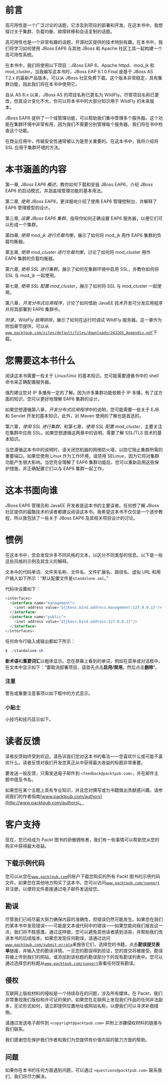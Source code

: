 # 前言

高可用性是一个广泛讨论的话题，它涉及到项目的部署和开发。在这本书中，我想探讨关于集群、负载均衡、故障转移和会话复制的话题。

高可用性也是一个非常有趣的话题，开源社区提供的技术特别有趣。在本书中，我们将学习如何使用 JBoss EAP6 与其他 JBoss 和 Apache 社区工具一起构建一个高可用性系统。

在本书中，我们将使用以下项目：JBoss EAP 6、Apache httpd、mod_jk 和 mod_cluster。当我编写这本书时，JBoss EAP 6.1.0.Final 是基于 JBoss AS 7.2.x 的最新产品版本，可以从 JBoss 社区免费下载。这个版本非常稳定，具有集群功能，因此我们将在本书中使用它。

自从 AS 8.x 以来，JBoss AS 的项目名称已更名为 WildFly。尽管项目名称已更改，但其设计变化不大，你可以将本书中的大部分知识用于 WildFly 的未来版本。

JBoss EAP6 提供了一个域管理功能，可以帮助我们集中管理多个服务器。这个功能在集群环境中非常有用，因为我们不需要分别管理每个服务器。我们将在书中检查这个功能。

在商业应用中，传输安全性通常被认为是至关重要的。在这本书中，我将介绍将 SSL 应用于集群环境的方法。

# 本书涵盖的内容

第一章, *JBoss EAP6 概述*，教你如何下载和安装 JBoss EAP6，介绍 JBoss EAP6 的启动模式，并涵盖域管理功能的基本用法。

第二章, *使用 JBoss EAP6*，更详细地介绍了使用 EAP6 管理控制台，并解释了 EAP6 管理模型的设计。

第三章, *设置 JBoss EAP6 集群*，指导你如何正确设置 EAP6 服务器，以便它们可以形成一个集群。

第四章, *使用 mod_jk 进行负载均衡*，展示了如何将 mod_jk 用作 EAP6 集群的负载均衡器。

第五章, *使用 mod_cluster 进行负载均衡*，讨论了如何将 mod_cluster 用作 EAP6 集群的负载均衡器。

第六章, *使用 SSL 进行集群*，展示了如何在集群环境中启用 SSL，并教你如何将 SSL 与 mod_jk 一起使用。

第七章, *使用 SSL 配置 mod_cluster*，展示了如何将 SSL 与 mod_cluster 一起使用。

第八章，*开发分布式应用程序*，讨论了如何借助 JavaEE 技术开发可分发应用程序并将其部署到 EAP6 集群中。

*附录*，*WildFly 故障排除*，展示了如何在运行时调试 WildFly 服务器。这一章作为附加章节提供，可以从[`www.packtpub.com/sites/default/files/downloads/2432OS_Appendix.pdf`](http://www.packtpub.com/sites/default/files/downloads/2432OS_Appendix.pdf)下载。

# 您需要这本书什么

阅读这本书需要一些关于 Linux/Unix 的基本知识。您可能需要遵循书中的 shell 命令来正确配置服务器。

强烈建议您对 IP 多播有一定的了解。因为许多集群功能依赖于 IP 多播，有了这方面的知识，您可以更好地理解 EAP6 集群的设计。

如果您想遵循第八章，*开发分布式应用程序*中的说明，您可能需要一些关于 EJB 和 Servlet 开发的基本知识。此外，对 Maven 使用的了解也是首选的。

第六章，*使用 SSL 进行集群*，和第七章，*使用 SSL 配置 mod_cluster*，主要关注在集群中应用 SSL。如果您想遵循这两章中的说明，需要了解 SSL/TLS 技术的基本知识。

当您遵循这本书中的说明时，请关闭您机器的网络防火墙，以防它阻止集群所需的重要端口。如果您使用 Linux 作为工作环境，请禁用 SELinux，因为它将对集群功能产生很大影响。当您完全理解了 EAP6 集群功能后，您可以重新启用这些保护措施，并正确配置它们以与 EAP6 集群一起工作。

# 这本书面向谁

JBoss EAP6 管理员和 JavaEE 开发者是这本书的主要读者。任何想了解 JBoss 社区提供的最酷技术的读者都建议阅读这本书。我希望这本书不仅仅是一个逐步教程，所以我包括了一些关于 JBoss EAP6 及其相关项目设计的讨论。

# 惯例

在这本书中，您会发现许多不同风格的文本，以区分不同类型的信息。以下是一些这些风格的示例及其含义的解释。

文本中的代码单词、文件夹名称、文件名、文件扩展名、路径名、虚拟 URL 和用户输入如下所示：“默认配置文件是`standalone.xml`。”

代码块设置如下：

```java
<interfaces>
  <interface name="management">
    <inet-address value="${jboss.bind.address.management:127.0.0.1}"/>
  </interface>
  <interface name="public">
    <inet-address value="${jboss.bind.address:127.0.0.1}"/>
  </interface>
</interfaces>
```

任何命令行输入或输出都如下所示：

```java
$ ./standalone.sh

```

**新术语**和**重要词汇**以粗体显示。您在屏幕上看到的单词，例如在菜单或对话框中，在文本中显示如下：“要取消部署项目，请首先点击**启用/禁用**，然后点击**删除**”。

### 注意

警告或重要注意事项以如下框中的方式显示。

### 小贴士

小技巧和技巧显示如下。

# 读者反馈

读者反馈始终受到欢迎。请告诉我们您对这本书的看法——您喜欢什么或可能不喜欢什么。读者反馈对我们开发您真正从中获得最大收益的标题非常重要。

要发送一般反馈，只需发送电子邮件到 `<feedback@packtpub.com>`，并在邮件主题中提及书名。

如果您在某个主题上具有专业知识，并且您对撰写或为书籍做出贡献感兴趣，请参阅我们的作者指南[www.packtpub.com/authors](http://www.packtpub.com/authors)。

# 客户支持

现在，您已经成为 Packt 图书的骄傲拥有者，我们有一些事情可以帮助您从您的购买中获得最大收益。

## 下载示例代码

您可以从您在[`www.packtpub.com`](http://www.packtpub.com)的账户下载您购买的所有 Packt 图书的示例代码文件。如果您在其他地方购买了这本书，您可以访问[`www.packtpub.com/support`](http://www.packtpub.com/support)并注册，以便将文件直接通过电子邮件发送给您。

## 勘误

尽管我们已经尽最大努力确保内容的准确性，但错误仍然可能发生。如果您在我们的某本书中发现错误——可能是文本或代码中的错误——如果您能向我们报告这一点，我们将不胜感激。通过这样做，您可以避免其他读者感到沮丧，并帮助我们改进本书的后续版本。如果您发现任何勘误，请通过访问[`www.packtpub.com/submit-errata`](http://www.packtpub.com/submit-errata)来报告它们，选择您的书籍，点击**勘误提交表单**链接，并输入您的勘误详情。一旦您的勘误得到验证，您的提交将被接受，勘误将被上传到我们的网站，或添加到该标题的勘误部分下的现有勘误列表中。您可以通过选择您的标题从[`www.packtpub.com/support`](http://www.packtpub.com/support)查看任何现有勘误。

## 侵权

互联网上版权材料的侵权是一个持续存在的问题，涉及所有媒体。在 Packt，我们非常重视我们版权和许可证的保护。如果您在互联网上发现我们作品的任何非法副本，无论形式如何，请立即提供位置地址或网站名称，以便我们可以寻求补救措施。

请通过发送电子邮件到 `<copyright@packtpub.com>` 并附上涉嫌侵权材料的链接与我们联系。

我们感谢您在保护我们作者和我们为您提供有价值内容的能力方面的帮助。

## 问题

如果你在本书的任何方面遇到问题，可以通过 `<questions@packtpub.com>` 联系我们，我们将尽力解决。
